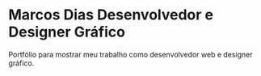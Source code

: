 # Marcos Dias Desenvolvedor e Designer Gráfico
Portfólio para mostrar meu trabalho como desenvolvedor web e designer gráfico.
